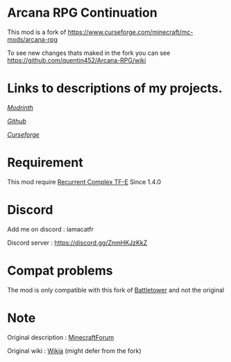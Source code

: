 # Arcana RPG Continuation

This mod is a fork of https://www.curseforge.com/minecraft/mc-mods/arcana-rpg

To see new changes thats maked in the fork you can see https://github.com/quentin452/Arcana-RPG/wiki

# Links to descriptions of my projects.

[*Modrinth*](https://modrinth.com/mod/arcana-rpg-continuation)

[*Github*](https://github.com/quentin452/Arcana-RPG)

[*Curseforge*](https://legacy.curseforge.com/minecraft/mc-mods/arcana-rpg-continuation)

# Requirement

This mod require [Recurrent Complex TF-E](https://www.curseforge.com/minecraft/mc-mods/recurrent-complex-patched/files/3724793) Since 1.4.0

# Discord

Add me on discord : iamacatfr

Discord server : https://discord.gg/ZnmHKJzKkZ


# Compat problems

The mod is only compatible with this fork of [Battletower](https://github.com/quentin452/battle-tower-continuation/releases/tag/V1.11) and not the original

# Note

Original description : [MinecraftForum](https://www.minecraftforum.net/forums/mapping-and-modding-java-edition/minecraft-mods/2453697-arcana-rpg-5-dimensions-100-mobs-bosses-minibosses)

Original wiki : [Wikia](https://arcana-rpg.fandom.com/wiki/Arcana_RPG_Wikia) (might defer from the fork)
